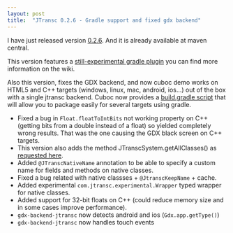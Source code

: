 ```yaml
---
layout: post
title:  "JTransc 0.2.6 - Gradle support and fixed gdx backend"
---
```


I have just released version [0.2.6](https://github.com/jtransc/jtransc/tree/0.2.6). And it is already available at maven central.

This version features a [still-experimental gradle plugin](https://github.com/jtransc/jtransc/wiki/Gradle) you can find more information on the wiki.

<!--more-->

Also this version, fixes the GDX backend, and now cuboc demo works on HTML5 and C++ targets (windows, linux, mac, android, ios...) out of the box with a single jtransc backend.
Cuboc now provides a [build.gradle script](https://github.com/jtransc/gdx-backend-jtransc/blob/master/cuboc-demo/build.gradle) that will allow you to package easily for several targets using gradle.

* Fixed a bug in `Float.floatToIntBits` not working property on C++ (getting bits from a double instead of a float) so yielded completely wrong results.
That was the one causing the GDX black screen on C++ targets.
* This version also adds the method JTranscSystem.getAllClasses() as [requested here](https://github.com/jtransc/jtransc/issues/37).
* Added `@JTranscNativeName` annotation to be able to specify a custom name for fields and methods on native classes.
* Fixed a bug related with native classses + `@JtranscKeepName` + cache.
* Added experimental `com.jtransc.experimental.Wrapper` typed wrapper for native classes.
* Added support for 32-bit floats on C++ (could reduce memory size and in some cases improve performance).
* `gdx-backend-jtransc` now detects android and ios (`Gdx.app.getType()`)
* `gdx-backend-jtransc` now handles touch events
